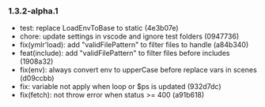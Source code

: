 ### 1.3.2-alpha.1

* test: replace LoadEnvToBase to static (4e3b07e)
* chore: update settings in vscode and ignore test folders (0947736)
* fix(ymlr'load): add "validFilePattern" to filter files to handle (a84b340)
* feat(include): add "validFilePattern" to filter files before includes (1908a32)
* fix(env): always convert env to upperCase before replace vars in scenes (d09ccbb)
* fix: variable not apply when loop or $ps is updated (932d7dc)
* fix(fetch): not throw error when status >= 400 (a91b618)
